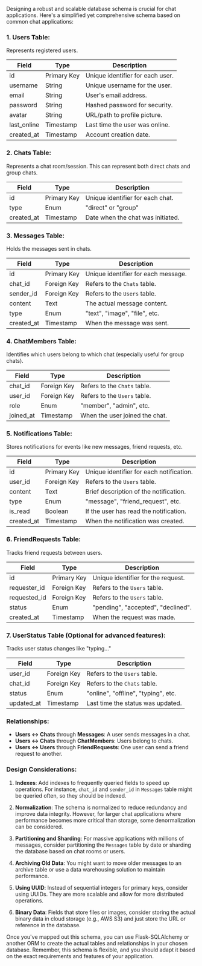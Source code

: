 Designing a robust and scalable database schema is crucial for chat applications. Here's a simplified yet comprehensive schema based on common chat applications:

### 1. **Users Table**:
Represents registered users.

| Field       | Type        | Description                      |
|-------------|-------------|----------------------------------|
| id          | Primary Key | Unique identifier for each user. |
| username    | String      | Unique username for the user.    |
| email       | String      | User's email address.            |
| password    | String      | Hashed password for security.    |
| avatar      | String      | URL/path to profile picture.     |
| last_online | Timestamp   | Last time the user was online.   |
| created_at  | Timestamp   | Account creation date.           |

### 2. **Chats Table**:
Represents a chat room/session. This can represent both direct chats and group chats.

| Field       | Type        | Description                          |
|-------------|-------------|--------------------------------------|
| id          | Primary Key | Unique identifier for each chat.     |
| type        | Enum        | "direct" or "group"                  |
| created_at  | Timestamp   | Date when the chat was initiated.    |

### 3. **Messages Table**:
Holds the messages sent in chats.

| Field       | Type        | Description                          |
|-------------|-------------|--------------------------------------|
| id          | Primary Key | Unique identifier for each message.  |
| chat_id     | Foreign Key | Refers to the `Chats` table.         |
| sender_id   | Foreign Key | Refers to the `Users` table.         |
| content     | Text        | The actual message content.          |
| type        | Enum        | "text", "image", "file", etc.        |
| created_at  | Timestamp   | When the message was sent.           |

### 4. **ChatMembers Table**:
Identifies which users belong to which chat (especially useful for group chats).

| Field       | Type        | Description                          |
|-------------|-------------|--------------------------------------|
| chat_id     | Foreign Key | Refers to the `Chats` table.         |
| user_id     | Foreign Key | Refers to the `Users` table.         |
| role        | Enum        | "member", "admin", etc.              |
| joined_at   | Timestamp   | When the user joined the chat.       |

### 5. **Notifications Table**:
Stores notifications for events like new messages, friend requests, etc.

| Field       | Type        | Description                               |
|-------------|-------------|-------------------------------------------|
| id          | Primary Key | Unique identifier for each notification.  |
| user_id     | Foreign Key | Refers to the `Users` table.              |
| content     | Text        | Brief description of the notification.    |
| type        | Enum        | "message", "friend_request", etc.         |
| is_read     | Boolean     | If the user has read the notification.    |
| created_at  | Timestamp   | When the notification was created.        |

### 6. **FriendRequests Table**:
Tracks friend requests between users.

| Field           | Type        | Description                         |
|-----------------|-------------|-------------------------------------|
| id              | Primary Key | Unique identifier for the request.  |
| requester_id    | Foreign Key | Refers to the `Users` table.        |
| requested_id    | Foreign Key | Refers to the `Users` table.        |
| status          | Enum        | "pending", "accepted", "declined".  |
| created_at      | Timestamp   | When the request was made.          |

### 7. **UserStatus Table** (Optional for advanced features):
Tracks user status changes like "typing..."

| Field       | Type        | Description                            |
|-------------|-------------|----------------------------------------|
| user_id     | Foreign Key | Refers to the `Users` table.           |
| chat_id     | Foreign Key | Refers to the `Chats` table.           |
| status      | Enum        | "online", "offline", "typing", etc.    |
| updated_at  | Timestamp   | Last time the status was updated.      |

### Relationships:

- **Users <-> Chats** through **Messages**: A user sends messages in a chat.
- **Users <-> Chats** through **ChatMembers**: Users belong to chats.
- **Users <-> Users** through **FriendRequests**: One user can send a friend request to another.

### Design Considerations:

1. **Indexes**: Add indexes to frequently queried fields to speed up operations. For instance, `chat_id` and `sender_id` in `Messages` table might be queried often, so they should be indexed.

2. **Normalization**: The schema is normalized to reduce redundancy and improve data integrity. However, for larger chat applications where performance becomes more critical than storage, some denormalization can be considered.

3. **Partitioning and Sharding**: For massive applications with millions of messages, consider partitioning the `Messages` table by date or sharding the database based on chat rooms or users.

4. **Archiving Old Data**: You might want to move older messages to an archive table or use a data warehousing solution to maintain performance.

5. **Using UUID**: Instead of sequential integers for primary keys, consider using UUIDs. They are more scalable and allow for more distributed operations.

6. **Binary Data**: Fields that store files or images, consider storing the actual binary data in cloud storage (e.g., AWS S3) and just store the URL or reference in the database.

Once you've mapped out this schema, you can use Flask-SQLAlchemy or another ORM to create the actual tables and relationships in your chosen database. Remember, this schema is flexible, and you should adapt it based on the exact requirements and features of your application.